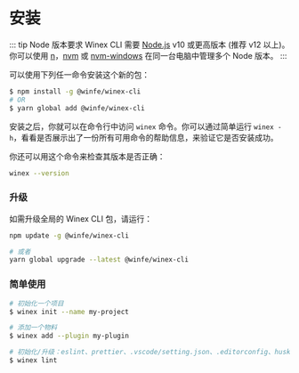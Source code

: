 # 安装

::: tip Node 版本要求
Winex CLI  需要 [Node.js](https://nodejs.org/) v10 或更高版本 (推荐 v12 以上)。你可以使用 [n](https://github.com/tj/n)，[nvm](https://github.com/creationix/nvm) 或 [nvm-windows](https://github.com/coreybutler/nvm-windows) 在同一台电脑中管理多个 Node 版本。
:::

可以使用下列任一命令安装这个新的包：

```bash
$ npm install -g @winfe/winex-cli
# OR
$ yarn global add @winfe/winex-cli
```

安装之后，你就可以在命令行中访问 `winex` 命令。你可以通过简单运行 `winex -h`，看看是否展示出了一份所有可用命令的帮助信息，来验证它是否安装成功。

你还可以用这个命令来检查其版本是否正确：

```bash
winex --version
```

### 升级

如需升级全局的 Winex CLI 包，请运行：

``` bash
npm update -g @winfe/winex-cli

# 或者
yarn global upgrade --latest @winfe/winex-cli
```

### 简单使用

```bash
# 初始化一个项目
$ winex init --name my-project

# 添加一个物料
$ winex add --plugin my-plugin

# 初始化/升级：eslint、prettier、.vscode/setting.json、.editorconfig、husky、lint-staged...
$ winex lint
```